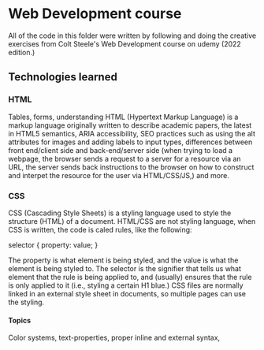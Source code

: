# Web Development course

All of the code in this folder were written by following and doing the creative exercises from Colt Steele's Web Development course on udemy (2022 edition.)

## Technologies learned

### HTML

Tables, forms, understanding HTML (Hypertext Markup Language) is a markup language originally written to describe academic papers, the latest in HTML5 semantics, ARIA accessibility, SEO practices such as using the alt attributes for images and adding labels to input types, differences between front end/client side and back-end/server side (when trying to load a webpage, the browser sends a request to a server for a resource via an URL, the server sends back instructions to the browser on how to construct and interpet the resource for the user via HTML/CSS/JS,) and more.

### CSS

CSS (Cascading Style Sheets) is a styling language used to style the structure (HTML) of a document. HTML/CSS are not styling language, when CSS is written, the code is caled rules, like the following:

  selector {
    property: value;
  }

The property is what element is being styled, and the value is what the element is being styled to. The selector is the signifier that tells us what element that the rule is being applied to, and (usually) ensures that the rule is only applied to it (i.e., styling a certain H1 blue.) CSS files are normally linked in an external style sheet in documents, so multiple pages can use the styling.

#### Topics

Color systems, text-properties, proper inline and external syntax, 